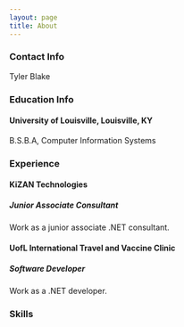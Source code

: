 ```yaml
---
layout: page
title: About
---
```


### Contact Info
<p>Tyler Blake</p>
<p></p>



### Education Info
<h4>University of Louisville, Louisville, KY</h4>
<p>B.S.B.A, Computer Information Systems</p>

### Experience

<h4>KiZAN Technologies</h4>
<h5>Junior Associate Consultant</h5>
<p>Work as a junior associate .NET consultant.</p>
<h4>UofL International Travel and Vaccine Clinic</h4>
<h5>Software Developer</h5>
<p>Work as a .NET developer.</p>


### Skills